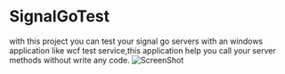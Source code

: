 # SignalGoTest
with this project you can test your signal go servers with an windows application like wcf test service,this application help you call your server methods without write any code.
![ScreenShot](/../master/image2.png "sample image")
